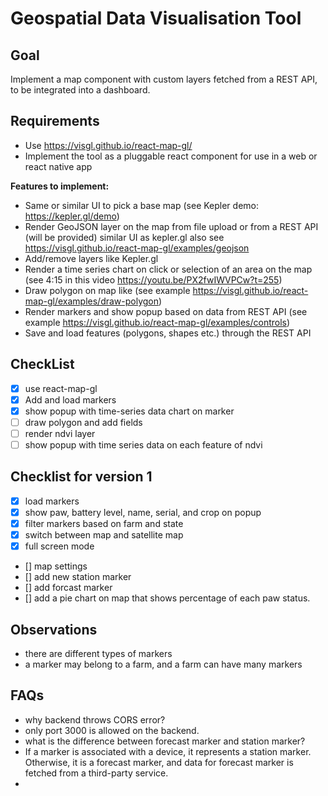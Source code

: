 # Geospatial Data Visualisation Tool

## Goal

Implement a map component with custom layers fetched from a REST API, to be integrated into a dashboard.

## Requirements

- Use https://visgl.github.io/react-map-gl/
- Implement the tool as a pluggable react component for use in a web or react native app

**Features to implement:**

- Same or similar UI to pick a base map (see Kepler demo: https://kepler.gl/demo)
- Render GeoJSON layer on the map from file upload or from a REST API (will be provided) similar UI as kepler.gl also see https://visgl.github.io/react-map-gl/examples/geojson
- Add/remove layers like Kepler.gl
- Render a time series chart on click or selection of an area on the map (see 4:15 in this video https://youtu.be/PX2fwIWVPCw?t=255)
- Draw polygon on map like (see example https://visgl.github.io/react-map-gl/examples/draw-polygon)
- Render markers and show popup based on data from REST API (see example https://visgl.github.io/react-map-gl/examples/controls)
- Save and load features (polygons, shapes etc.) through the REST API

## CheckList

- [x] use react-map-gl
- [x] Add and load markers
- [x] show popup with time-series data chart on marker
- [ ] draw polygon and add fields
- [ ] render ndvi layer
- [ ] show popup with time series data on each feature of ndvi

## Checklist for version 1

- [x] load markers
- [x] show paw, battery level, name, serial, and crop on popup
- [x] filter markers based on farm and state
- [x] switch between map and satellite map
- [x] full screen mode
- [] map settings
- [] add new station marker
- [] add forcast marker
- [] add a pie chart on map that shows percentage of each paw status.

## Observations

- there are different types of markers
- a marker may belong to a farm, and a farm can have many markers

## FAQs

- why backend throws CORS error?
- only port 3000 is allowed on the backend.
- what is the difference between forecast marker and station marker?
- If a marker is associated with a device, it represents a station marker. Otherwise, it is a forecast marker, and data for forecast marker is fetched from a third-party service.
-
